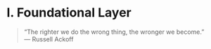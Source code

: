 # I. Foundational Layer

> “The righter we do the wrong thing, the wronger we become.”\
> — Russell Ackoff
